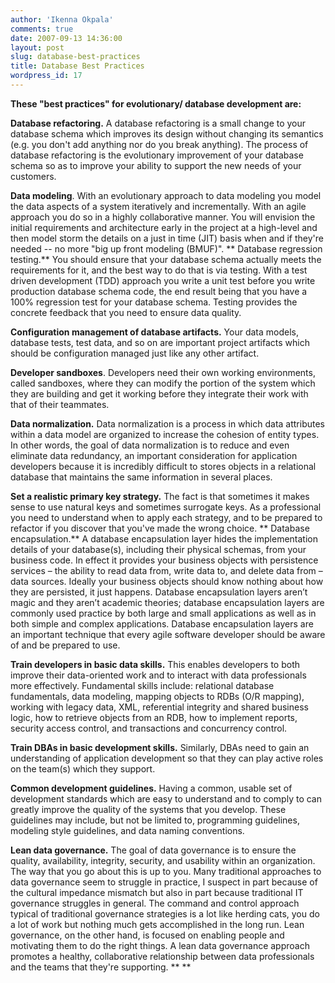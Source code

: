 ```yaml
---
author: 'Ikenna Okpala'
comments: true
date: 2007-09-13 14:36:00
layout: post
slug: database-best-practices
title: Database Best Practices
wordpress_id: 17
---
```


**These "best practices" for evolutionary/ database development are:**

**Database refactoring.**  A database refactoring is a small change to your database schema which improves its design without changing its semantics (e.g. you don't add anything nor do you break anything).  The process of database refactoring is the evolutionary improvement of your database schema so as to improve your ability to support the new needs of your customers.
<!--more-->

**Data modeling**.  With an evolutionary approach to data modeling you model the data aspects of a system iteratively and incrementally.  With an agile approach you do so in a highly collaborative manner.  You will envision the initial requirements and architecture early in the project at a high-level and then model storm the details on a just in time (JIT) basis when and if they're needed -- no more "big up front modeling (BMUF)".
**
Database regression testing.**
You should ensure that your database schema actually meets the requirements for it, and the best way to do that is via testing.  With a test driven development (TDD) approach you write a unit test before you write production database schema code, the end result being that you have a 100% regression test for your database schema.  Testing provides the concrete feedback that you need to ensure data quality.

**Configuration management of database artifacts.**  Your data models, database tests, test data, and so on are important project artifacts which should be configuration managed just like any other artifact.

**Developer sandboxes**.  Developers need their own working environments, called sandboxes, where they can modify the portion of the system which they are building and get it working before they integrate their work with that of their teammates.

**Data normalization.**  Data normalization is a process in which data attributes within a data model are organized to increase the cohesion of entity types.  In other words, the goal of data normalization is to reduce and even eliminate data redundancy, an important consideration for application developers because it is incredibly difficult to stores objects in a relational database that maintains the same information in several places.

**Set a realistic primary key strategy.**  The fact is that sometimes it makes sense to use natural keys and sometimes surrogate keys.  As a professional you need to understand when to apply each strategy, and to be prepared to refactor if you discover that you've made the wrong choice.
**
Database encapsulation.**
A database encapsulation layer hides the implementation details of your database(s), including their physical schemas, from your business code.  In effect it provides your business objects with persistence services – the ability to read data from, write data to, and delete data from – data sources.  Ideally your business objects should know nothing about how they are persisted, it just happens.  Database encapsulation layers aren’t magic and they aren’t academic theories; database encapsulation layers are commonly used practice by both large and small applications as well as in both simple and complex applications.  Database encapsulation layers are an important technique that every agile software developer should be aware of and be prepared to use.

**Train developers in basic data skills.**  This enables developers to both improve their data-oriented work and to interact with data professionals more effectively.  Fundamental skills include: relational database fundamentals, data modeling, mapping objects to RDBs (O/R mapping), working with legacy data, XML, referential integrity and shared business logic, how to retrieve objects from an RDB, how to implement reports, security access control, and transactions and concurrency control.

**Train DBAs in basic development skills.**  Similarly, DBAs need to gain an understanding of application development so that they can play active roles on the team(s) which they support.

**Common development guidelines.**  Having a common, usable set of development standards which are easy to understand and to comply to can greatly improve the quality of the systems that you develop.  These guidelines may include, but not be limited to, programming guidelines, modeling style guidelines, and data naming conventions.

**Lean data governance.**  The goal of data governance is to ensure the quality, availability, integrity, security, and usability within an organization.  The way that you go about this is up to you.  Many traditional approaches to data governance seem to struggle in practice, I suspect in part because of the cultural impedance mismatch but also in part because traditional IT governance struggles in general. The command and control approach typical of traditional governance strategies is a lot like herding cats, you do a lot of work but nothing much gets accomplished in the long run.  Lean governance, on the other hand, is focused on enabling people and motivating them to do the right things.  A lean data governance approach promotes a healthy, collaborative relationship between data professionals and the teams that they're supporting.
**
**

